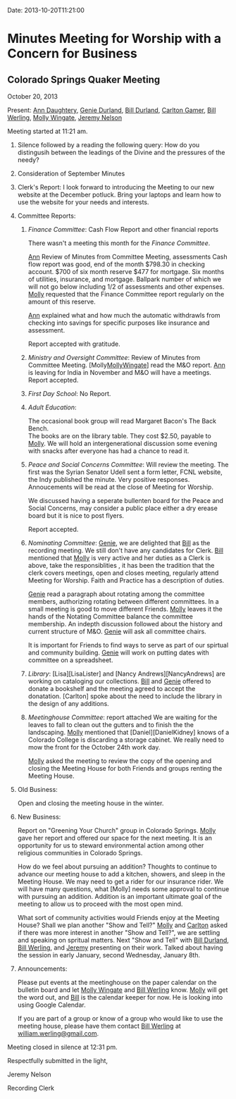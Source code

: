 Date: 2013-10-20T11:21:00

[AnnDaughtery]: /Friends/AnnDaughtery
[AnnMartin]: /Friends/AnnMartin
[BarbaraBowen]: /Friends/BarbaraBowen
[BillDurland]: /Friends/BillDurland
[BillWerling]: /Friends/BillWerling
[CalliopeGallagher]: /Friends/CalliopeGallagher
[CarltonGamer]: /Friends/CarltonGamer
[GenieDurland]: /Friends/GenieDurland
[JeremyNelson]: /Friends/JeremyNelson
[JonathanMcPhee]: /Friends/JonathanMcPhee
[MollyWingate]: /Friends/MollyWingate
[NancyAndrew]: /Friends/NancyAndrew
[QueztalGallagher]: /Friends/QueztalGallagher
[SarahCallbeck]: /Friends/SarahCallbeck

# Minutes Meeting for Worship with a Concern for Business

## Colorado Springs Quaker Meeting

October 20, 2013

Present: [Ann Daughtery][AnnDaughtery], [Genie Durland][GenieDurland], [Bill Durland][BillDurland],
[Carlton Gamer][CarltonGamer], [Bill Werling][BillWerling], [Molly Wingate][MollyWingate], 
[Jeremy Nelson][JeremyNelson]

Meeting started at 11:21 am.

1.  Silence followed by a reading the following query:
    How do you distingusih between the leadings of the Divine and the pressures of the needy?

2.  Consideration of September Minutes

3.  Clerk's Report:  I look forward to introducing the Meeting to our new website at 
    the December potluck. Bring your laptops and learn how to use the website for your 
    needs and interests.

4.  Committee Reports:

    1.  *Finance Committee*: Cash Flow Report and other financial reports

        There wasn't a meeting this month for the *Finance Committee*.
        
        [Ann][AnnDaughtery] Review of Minutes from Committee Meeting, assessments 
        Cash flow report was good, end of the month $798.30 in checking account.
        $700 of six month reserve $477 for mortgage. Six months of utilities, insurance,
        and mortgage. Ballpark number of which we will not go below including 1/2 of 
        assessments and other expenses. [Molly][MollyWingate] requested that the Finance Committee report 
        regularly on the amount of this reserve.

        [Ann][AnnDaughtery] explained what and how much the automatic withdrawls from checking into 
        savings for specific purposes like insurance and assessment. 

        Report accepted with gratitude. 

    1.  *Ministry and Oversight Committee*: Review of Minutes from Committee Meeting. 
        [Molly[MollyWingate]] read the M&O report. [Ann][AnnMartin] is leaving for India in November and 
        M&O will have a meetings. Report accepted.

    1.  *First Day School*: No Report.

    1.  *Adult Education*:

        The occasional book group will read Margaret Bacon's The Back Bench.  
        The books are on the library table.  They cost $2.50, payable to [Molly][MollyWingate]. 
        We will hold an intergenerational discussion some evening with snacks after everyone has 
        had a chance to read it.

    1.  *Peace and Social Concerns Committee*: Will review the meeting. The first was the Syrian
        Senator Udell sent a form letter, FCNL website, the Indy published the minute. Very positive responses.
        Annoucements will be read at the close of Meeting for Worship. 

        We discussed having a seperate bullenten board for the Peace and Social Concerns, may consider a public
        place either a dry erease board but it is nice to post flyers.

        Report accepted.

    1.  *Nominating Committee*: [Genie][GenieDurland], we are delighted that [Bill][BillWerling] as the 
        recording meeting. We still don't have any candidates for Clerk. [Bill][BillDurland] mentioned 
        that [Molly][MollyWingate] is very active and her duties as a Clerk is above, take the 
        responsiblities , it has been the tradition that the clerk covers meetings, open and closes meeting,
        regularly attend Meeting for Worship. Faith and Practice has a description of duties. 

        [Genie][GenieDurland] read a paragraph about rotating among the committee members, authorizing 
        rotating between different committees. In a small meeting is good to move different 
        Friends. [Molly][MollyWingate] leaves it the hands of the Notating Committee balance the 
        committee membership. An indepth discussion followed about the history and current structure 
        of M&O. [Genie][GenieDurland] will ask all committee chairs. 
 
        It is important for Friends to find ways to serve as part of our spirtual and community 
        building. [Genie][GenieDurland] will work on putting dates with committee on a spreadsheet. 
        
    1.  *Library*: [Lisa][LisaLister] and [Nancy Andrews][NancyAndrews] are working on cataloging
        our collections. [Bill][BillDurland] and [Genie][GenieDurland] offered to donate a 
        bookshelf and the meeting agreed to accept the donatation. [Carlton] spoke about the need
        to include the library in the design of any additions. 
 
    1.  *Meetinghouse Committee*:  report attached
        We are waiting for the leaves to fall to clean out the gutters and to finish the 
        the landscaping. [Molly][MollyWingate] mentioned that [Daniel][DanielKidney] 
        knows of a Colorado College is discarding a storage cabinet. We really need to 
        mow the front for the October 24th work day. 

        [Molly][MollyWingate] asked the meeting to review the copy of the opening and closing
        the Meeting House for both Friends and groups renting the Meeting House.

5.  Old Business:

    Open and closing the meeting house in the winter.

6.  New Business:

    Report on "Greening Your Church" group in Colorado Springs. [Molly][MollyWingate]
    gave her report and offered our space for the next meeting. It is an opportunity 
    for us to steward environmental action among other religious communities in 
    Colorado Springs.  

    How do we feel about pursuing an addition? Thoughts to continue to advance our meeting house
    to add a kitchen, showers, and sleep in the Meeting House. We may need to get a rider for 
    our insurance rider. We will have many questions, what [Molly] needs some approval to 
    continue with pursuing an addition. Addition is an important ultimate goal of the meeting to
    allow us to proceed with the most open mind.  
    
    What sort of community activities would Friends enjoy at the Meeting House?
    Shall we plan another "Show and Tell?" [Molly][MollyWingate] and [Carlton][CarltonGamer] asked if there
    was more interest in another "Show and Tell?", we are settling and speaking on 
    spritual matters. Next "Show and Tell" with [Bill Durland][BillDurland], [Bill Werling][BillWerling],
    and [Jeremy][JeremyNelson] presenting on their work. Talked about having the session in 
    early January, second Wednesday, January 8th.  

7.  Announcements:

    Please put events at the meetinghouse on the paper calendar on the bulletin board and let 
    [Molly Wingate][MollyWingate] and [Bill Werling][BillWerling] know.  [Molly][MollyWingate]
    will get the word out, and [Bill][BillWerling] is the calendar keeper for now.  He is looking 
    into using Google Calendar.

    If you are part of a group or know of a group who would like to use the meeting house, 
    please have them contact [Bill Werling][BillWerling] at william.werling@gmail.com. 


Meeting closed in silence at 12:31 pm.

Respectfully submitted in the light,

Jeremy Nelson

Recording Clerk
